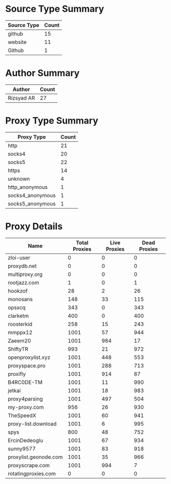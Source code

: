 # Source Type Summary

| Source Type | Count |
|-------------|-------|
| github | 15 |
| website | 11 |
| Github | 1 |


# Author Summary

| Author | Count |
|--------|-------|
| Rizsyad AR | 27 |


# Proxy Type Summary

| Proxy Type | Count |
|------------|-------|
| http | 21 |
| socks4 | 20 |
| socks5 | 22 |
| https | 14 |
| unknown | 4 |
| http_anonymous | 1 |
| socks4_anonymous | 1 |
| socks5_anonymous | 1 |


# Proxy Details

| Name | Total Proxies | Live Proxies | Dead Proxies |
|------|---------------|--------------|---------------|
| zloi-user | 0 | 0 | 0 |
| proxydb.net | 0 | 0 | 0 |
| multiproxy.org | 0 | 0 | 0 |
| rootjazz.com | 1 | 0 | 1 |
| hookzof | 28 | 2 | 26 |
| monosans | 148 | 33 | 115 |
| opsxcq | 343 | 0 | 343 |
| clarketm | 400 | 0 | 400 |
| roosterkid | 258 | 15 | 243 |
| mmppx12 | 1001 | 57 | 944 |
| Zaeem20 | 1001 | 984 | 17 |
| ShiftyTR | 993 | 21 | 972 |
| openproxylist.xyz | 1001 | 448 | 553 |
| proxyspace.pro | 1001 | 288 | 713 |
| proxifly | 1001 | 914 | 87 |
| B4RC0DE-TM | 1001 | 11 | 990 |
| jetkai | 1001 | 18 | 983 |
| proxy4parsing | 1001 | 497 | 504 |
| my-proxy.com | 956 | 26 | 930 |
| TheSpeedX | 1001 | 60 | 941 |
| proxy-list.download | 1001 | 6 | 995 |
| spys | 800 | 48 | 752 |
| ErcinDedeoglu | 1001 | 67 | 934 |
| sunny9577 | 1001 | 83 | 918 |
| proxylist.geonode.com | 1001 | 35 | 966 |
| proxyscrape.com | 1001 | 994 | 7 |
| rotatingproxies.com | 0 | 0 | 0 |
